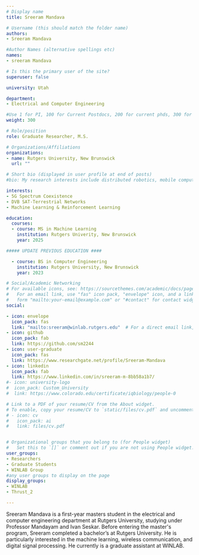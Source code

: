 ```yaml
---
# Display name
title: Sreeram Mandava

# Username (this should match the folder name)
authors:
- Sreeram Mandava

#Author Names (alternative spellings etc)
names:
- sreeram Mandava

# Is this the primary user of the site?
superuser: false

university: Utah

department:
- Electrical and Computer Engineering

#Use 1 for PI, 100 for Current Postdocs, 200 for current phds, 300 for current masters, 400 for current undergrads, 800 for alum postdocs, 810 for alum phds, 820 for alum masters, and 810 for alum undergrads
weight: 300

# Role/position
role: Graduate Researcher, M.S.

# Organizations/Affiliations
organizations:
- name: Rutgers University, New Brunswick 
  url: ""

# Short bio (displayed in user profile at end of posts)
#bio: My research interests include distributed robotics, mobile computing and programmable matter.

interests:
- 5G Spectrum Coexistence
- DVB SAT-Terrestrial Networks
- Machine Learning & Reinforcement Learning

education:
  courses:
  - course: MS in Machine Learning
    institution: Rutgers Univerity, New Brunswick
    year: 2025

##### UPDATE PREVIOUS EDUCATION ####

  - course: BS in Computer Engineering
    institution: Rutgers University, New Brunswick
    year: 2023

# Social/Academic Networking
# For available icons, see: https://sourcethemes.com/academic/docs/page-builder/#icons
#   For an email link, use "fas" icon pack, "envelope" icon, and a link in the
#   form "mailto:your-email@example.com" or "#contact" for contact widget.
social:

- icon: envelope
  icon_pack: fas
  link: "mailto:sreeram@winlab.rutgers.edu"  # For a direct email link, use "mailto:test@example.o
- icon: github
  icon_pack: fab
  link: https://github.com/sm2244
- icon: user-graduate
  icon_pack: fas
  link: https://www.researchgate.net/profile/Sreeram-Mandava 
- icon: linkedin
  icon_pack: fab
  link: https://www.linkedin.com/in/sreeram-m-8bb58a1b7/ 
#- icon: university-logo
#  icon_pack: Custom_University
#  link: https://www.colorado.edu/certificate/iqbiology/people-0

# Link to a PDF of your resume/CV from the About widget.
# To enable, copy your resume/CV to `static/files/cv.pdf` and uncomment the lines below.
# - icon: cv
#   icon_pack: ai
#   link: files/cv.pdf


# Organizational groups that you belong to (for People widget)
#   Set this to `[]` or comment out if you are not using People widget.
user_groups:
- Researchers
- Graduate Students
- WINLAB Group
#any user groups to display on the page
display_groups:
- WINLAB 
- Thrust_2

---
```


Sreeram Mandava is a first-year masters student in the electrical and computer engineering department at Rutgers University, studying under Professor Mandayam and Ivan Seskar. Before entering the master's program, Sreeram completed a bachelor’s at Rutgers University. He is particularly interested in the machine learning, wireless communication, and digital signal processing. He currently is a graduate assistant at WINLAB.
